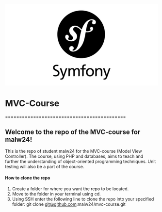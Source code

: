 
![Symfony logo](symfony.png)


# MVC-Course
===========================================

## Welcome to the repo of the MVC-course for malw24!

This is the repo of student malw24 for the MVC-course (Model View Controller).
The course, using PHP and databases, aims to teach and further the understanding of object-oriented programming techniques.
Unit testing will also be a part of the course.

#### How to clone the repo  

1. Create a folder for where you want the repo to be located.
2. Move to the folder in your terminal using cd.
3. Using SSH enter the following line to clone the repo into your specified folder: git clone git@github.com:malw24/mvc-course.git
